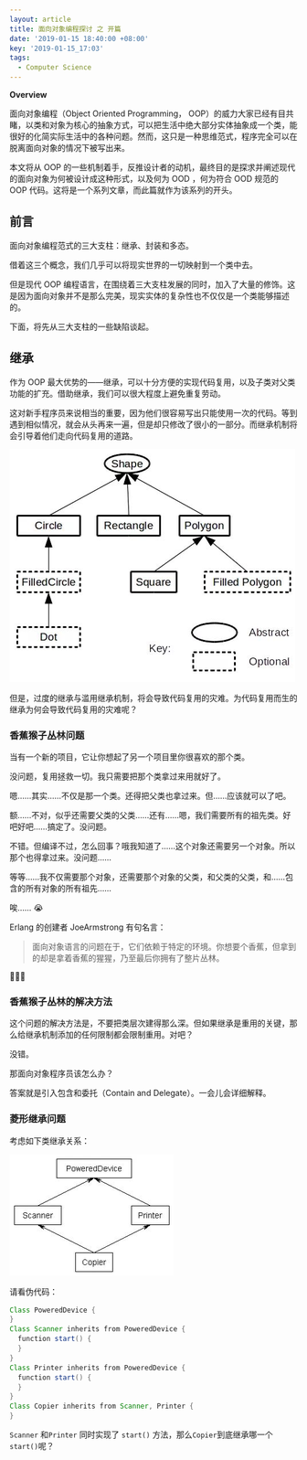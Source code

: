 ```yaml
---
layout: article
title: 面向对象编程探讨 之 开篇
date: '2019-01-15 18:40:00 +08:00'
key: '2019-01-15_17:03'
tags:
  - Computer Science
---
```


**Overview**

面向对象编程（Object Oriented Programming， OOP）的威力大家已经有目共睹，以类和对象为核心的抽象方式，可以把生活中绝大部分实体抽象成一个类，能很好的化简实际生活中的各种问题。然而，这只是一种思维范式，程序完全可以在脱离面向对象的情况下被写出来。

本文将从 OOP 的一些机制着手，反推设计者的动机，最终目的是探求并阐述现代的面向对象为何被设计成这种形式，以及何为 OOD ，何为符合 OOD 规范的 OOP 代码。这将是一个系列文章，而此篇就作为该系列的开头。

<!--more-->

## 前言

面向对象编程范式的三大支柱：继承、封装和多态。

借着这三个概念，我们几乎可以将现实世界的一切映射到一个类中去。

但是现代 OOP 编程语言，在围绕着三大支柱发展的同时，加入了大量的修饰。这是因为面向对象并不是那么完美，现实实体的复杂性也不仅仅是一个类能够描述的。

下面，将先从三大支柱的一些缺陷谈起。

## 继承

作为 OOP 最大优势的——继承，可以十分方便的实现代码复用，以及子类对父类功能的扩充。借助继承，我们可以很大程度上避免重复劳动。

这对新手程序员来说相当的重要，因为他们很容易写出只能使用一次的代码。等到遇到相似情况，就会从头再来一遍，但是却只修改了很小的一部分。而继承机制将会引导着他们走向代码复用的道路。

![15-inherit](/images/2019/01/15-inherit.png)

但是，过度的继承与滥用继承机制，将会导致代码复用的灾难。为代码复用而生的继承为何会导致代码复用的灾难呢？

### 香蕉猴子丛林问题

当有一个新的项目，它让你想起了另一个项目里你很喜欢的那个类。

没问题，复用拯救一切。我只需要把那个类拿过来用就好了。

嗯……其实……不仅是那一个类。还得把父类也拿过来。但……应该就可以了吧。

额……不对，似乎还需要父类的父类……还有……嗯，我们需要所有的祖先类。好吧好吧……搞定了。没问题。

不错。但编译不过，怎么回事？哦我知道了……这个对象还需要另一个对象。所以那个也得拿过来。没问题……

等等……我不仅需要那个对象，还需要那个对象的父类，和父类的父类，和……包含的所有对象的所有祖先……

唉…… 😭

Erlang 的创建者 JoeArmstrong 有句名言：

> 面向对象语言的问题在于，它们依赖于特定的环境。你想要个香蕉，但拿到的却是拿着香蕉的猩猩，乃至最后你拥有了整片丛林。

🙉🙉🙉

### 香蕉猴子丛林的解决方法

这个问题的解决方法是，不要把类层次建得那么深。但如果继承是重用的关键，那么给继承机制添加的任何限制都会限制重用。对吧？

没错。

那面向对象程序员该怎么办？

答案就是引入包含和委托（Contain and Delegate）。一会儿会详细解释。

### 菱形继承问题

考虑如下类继承关系：

![15-2](/images/2019/01/15-2.png)

请看伪代码：

``` java
Class PoweredDevice {
}
Class Scanner inherits from PoweredDevice {
  function start() {
  }
}
Class Printer inherits from PoweredDevice {
  function start() {
  }
}
Class Copier inherits from Scanner, Printer {
}
```

`Scanner` 和`Printer` 同时实现了 `start()` 方法，那么`Copier`到底继承哪一个`start()`呢？

